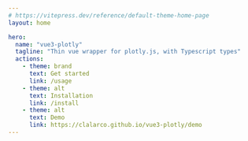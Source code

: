 ```yaml
---
# https://vitepress.dev/reference/default-theme-home-page
layout: home

hero:
  name: "vue3-plotly"
  tagline: "Thin vue wrapper for plotly.js, with Typescript types"
  actions:
    - theme: brand
      text: Get started
      link: /usage
    - theme: alt
      text: Installation
      link: /install
    - theme: alt
      text: Demo
      link: https://clalarco.github.io/vue3-plotly/demo
---
```


